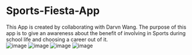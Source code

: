 # Sports-Fiesta-App
This App is created by  collaborating with Darvn Wang. The purpose of this app is to give an awareness about the benefit of involving in Sports during school life and choosing a career out of it.  
![image](https://user-images.githubusercontent.com/76613993/198863641-a7728034-0297-4772-a31c-c33e68544aa6.png)
![image](https://user-images.githubusercontent.com/76613993/198863805-1a2d9e27-ea08-4489-b942-0e867cba68ab.png)
![image](https://user-images.githubusercontent.com/76613993/198863806-164e04ee-0b33-4b0f-9f41-af2180d3897f.png)
![image](https://user-images.githubusercontent.com/76613993/198863808-42299fcf-88df-475f-adaf-8ea5edb0a434.png)
